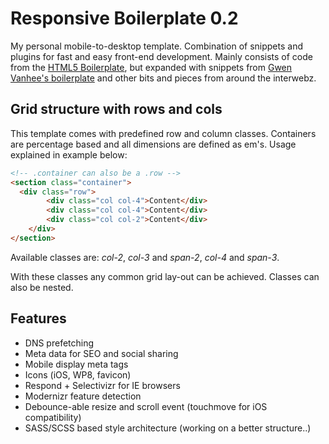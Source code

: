 # Responsive Boilerplate 0.2

My personal mobile-to-desktop template. Combination of snippets and plugins for fast and easy front-end development. Mainly consists of code from the [HTML5 Boilerplate](http://html5boilerplate.com), but expanded with snippets from [Gwen Vanhee's boilerplate](https://github.com/gwenvanhee/Boilerplate-0.2) and other bits and pieces from around the interwebz.

## Grid structure with rows and cols

This template comes with predefined row and column classes. Containers are percentage based and all dimensions are defined as em's. Usage explained in example below:

```html
<!-- .container can also be a .row -->
<section class="container">
  <div class="row">
		<div class="col col-4">Content</div>
		<div class="col col-4">Content</div>
		<div class="col col-2">Content</div>
	</div>
</section>
```
 
Available classes are: _col-2_, _col-3_ and _span-2_, _col-4_ and _span-3_.
 
With these classes any common grid lay-out can be achieved. Classes can also be nested.
 
## Features
 
 + DNS prefetching
 + Meta data for SEO and social sharing
 + Mobile display meta tags
 + Icons (iOS, WP8, favicon)
 + Respond + Selectivizr for IE browsers
 + Modernizr feature detection
 + Debounce-able resize and scroll event (touchmove for iOS compatibility)
 + SASS/SCSS based style architecture (working on a better structure..)
